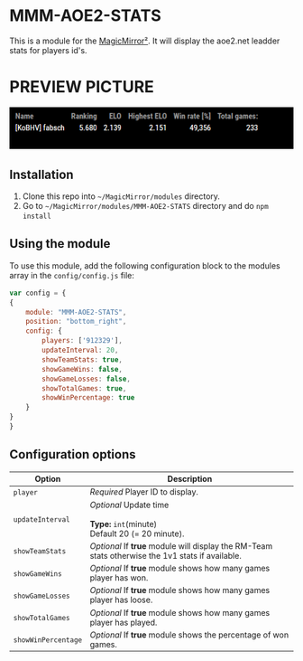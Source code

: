 # MMM-AOE2-STATS

This is a module for the [MagicMirror²](https://github.com/MichMich/MagicMirror/).
It will display the aoe2.net leadder stats for players id's.

# PREVIEW PICTURE

![](pictures/preview.PNG)

## Installation

1. Clone this repo into `~/MagicMirror/modules` directory.
2. Go to `~/MagicMirror/modules/MMM-AOE2-STATS` directory and do `npm install`

## Using the module

To use this module, add the following configuration block to the modules array in the `config/config.js` file:
```js
var config = {
{
	module: "MMM-AOE2-STATS",
	position: "bottom_right",
	config: {
		players: ['912329'],
		updateInterval: 20,
		showTeamStats: true,
		showGameWins: false,
		showGameLosses: false,
		showTotalGames: true,
		showWinPercentage: true
	}
}
}
```

## Configuration options

| Option               | Description
|----------------------|-----------
| `player`             | *Required* Player ID to display.
| `updateInterval`     | *Optional* Update time <br><br>**Type:** `int`(minute) <br>Default 20  (= 20 minute).
| `showTeamStats`      | *Optional* If <b>true</b> module will display the RM-Team stats otherwise the 1v1 stats if available.
| `showGameWins`       | *Optional* If <b>true</b> module shows how many games player has won.
| `showGameLosses`     | *Optional* If <b>true</b> module shows how many games player has loose.
| `showTotalGames`     | *Optional* If <b>true</b> module shows how many games player has played.
| `showWinPercentage`  | *Optional* If <b>true</b> module shows the percentage of won games. 
